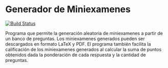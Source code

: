 # Generador de Miniexamenes

[![Build Status](https://travis-ci.org/Irvel/generador-miniexamenes.svg?branch=master)](https://travis-ci.org/Irvel/generador-miniexamenes)

Programa que permite la generación aleatoria de miniexamenes a partir de un banco de preguntas. Los miniexamenes generados pueden ser descargados en formato LaTeX y PDF. El programa también facilita la calificación de los miniexamenes generados al calcular la suma de puntos obtenidos dada la ponderación de cada respuesta y la cantidad de preguntas.
